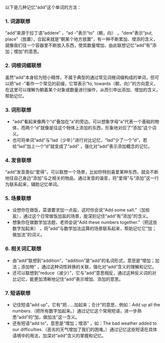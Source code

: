 以下是几种记忆“add”这个单词的方法：

### 1. 词源联想
“add”来源于拉丁语“addere” ，“ad -”表示“to”（朝，向） ，“dere”表示“put, place”（放置），合起来就是“朝某个地方放置”，有一种不断累加、增添的含义，就像我们往一个容器里不断放入东西，使其数量增加，由此联想记忆“add”有“添加；增加”的意思。

### 2. 词根词缀联想
虽然“add”本身较为短小精悍，不属于典型的通过常见词根词缀构成的单词，但可以把“ad -”看作一个常见的前缀，它常表示“to, towards（朝，向）”的方向意义，在这里可以理解为朝着某个对象或数量进行操作，从而引申出添加、增加的含义，帮助记忆。

### 3. 词形联想
 - “add”看起来像两个“d”叠加在“a”的旁边。可以想象字母“a”代表一个基础的物体，而两个“d”就像是往这个物体上添加的东西，形象地对应了“添加”这个词义。
 - 也可将单词“add”与“lad（少年）”进行对比记忆，“lad”少了一个“d”，若给“lad”加上一个“d”就变成了“add” ，强化对“add”表示添加概念的记忆。

### 4. 发音联想
“add”发音类似“爱得”。可以联想一个场景，比如你特别喜爱某种东西，就会不断地往自己身边“添加”与之相关的物品，通过发音的谐音，将“爱得”与“添加”这一行为联系起来，辅助记忆单词。

### 5. 场景联想
 - 设想你在做饭，菜谱要求加一点盐，这时你会说“Add some salt.”（加些盐），通过这个日常做饭加盐的场景，能深刻记住“add”有“添加”的含义。
 - 想象你在做数学加法题，老师会说“Add these numbers together.”（把这些数字加起来） ，将“add”与数学加法运算的场景联系起来，帮助记忆它“加；做加法”的词义。

### 6. 相关词汇联想
 - 由“add”联想到“addition”，“addition”是“add”的名词形式，意思是“增加；加法；添加物” ，通过这种词性转换的关联，强化对“add”含义的理解和记忆。
 - 还可以联想到“reduce（减少）”，它与“add”意思相反，通过这种反义词的对比记忆，能更加清晰地记住“add”表示增加、添加的意思。

### 7. 短语联想
 - 记住短语“add up”，它有“把……加起来；合计”的意思，例如：Add up all the numbers.（把所有数字加起来。）通过记忆这个常用短语，进一步熟悉“add”的“加，做加法”这一含义。
 - 还有短语“add to”，意思是“增加；增添” ，如：The bad weather added to our difficulties.（恶劣的天气增加了我们的困难。）通过记忆这些短语在具体语境中的用法，加深对“add”含义的掌握和记忆。 